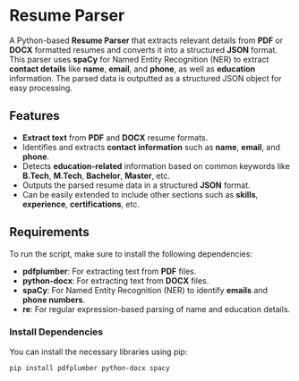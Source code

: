 # Resume Parser

A Python-based **Resume Parser** that extracts relevant details from **PDF** or **DOCX** formatted resumes and converts it into a structured **JSON** format. This parser uses **spaCy** for Named Entity Recognition (NER) to extract **contact details** like **name**, **email**, and **phone**, as well as **education** information. The parsed data is outputted as a structured JSON object for easy processing.

## Features

- **Extract text** from **PDF** and **DOCX** resume formats.
- Identifies and extracts **contact information** such as **name**, **email**, and **phone**.
- Detects **education-related** information based on common keywords like **B.Tech**, **M.Tech**, **Bachelor**, **Master**, etc.
- Outputs the parsed resume data in a structured **JSON** format.
- Can be easily extended to include other sections such as **skills**, **experience**, **certifications**, etc.

## Requirements

To run the script, make sure to install the following dependencies:

- **pdfplumber**: For extracting text from **PDF** files.
- **python-docx**: For extracting text from **DOCX** files.
- **spaCy**: For Named Entity Recognition (NER) to identify **emails** and **phone numbers**.
- **re**: For regular expression-based parsing of name and education details.

### Install Dependencies

You can install the necessary libraries using pip:

```bash
pip install pdfplumber python-docx spacy

